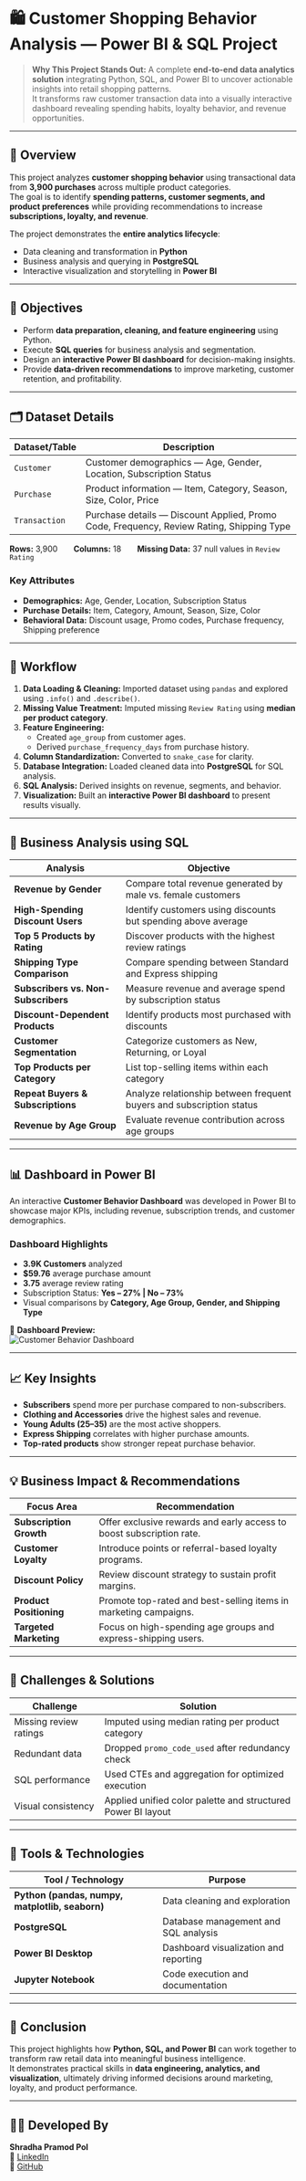 # 🛍️ Customer Shopping Behavior Analysis — Power BI & SQL Project
> **Why This Project Stands Out:** A complete **end-to-end data analytics solution** integrating Python, SQL, and Power BI to uncover actionable insights into retail shopping patterns.  
> It transforms raw customer transaction data into a visually interactive dashboard revealing spending habits, loyalty behavior, and revenue opportunities.

---

## 📘 Overview
This project analyzes **customer shopping behavior** using transactional data from **3,900 purchases** across multiple product categories.  
The goal is to identify **spending patterns, customer segments, and product preferences** while providing recommendations to increase **subscriptions, loyalty, and revenue**.

The project demonstrates the **entire analytics lifecycle**:
- Data cleaning and transformation in **Python**  
- Business analysis and querying in **PostgreSQL**  
- Interactive visualization and storytelling in **Power BI**

---

## 🎯 Objectives
- Perform **data preparation, cleaning, and feature engineering** using Python.  
- Execute **SQL queries** for business analysis and segmentation.  
- Design an **interactive Power BI dashboard** for decision-making insights.  
- Provide **data-driven recommendations** to improve marketing, customer retention, and profitability.

---

## 🗂️ Dataset Details
| Dataset/Table | Description |
|---------------|-------------|
| `Customer` | Customer demographics — Age, Gender, Location, Subscription Status |
| `Purchase` | Product information — Item, Category, Season, Size, Color, Price |
| `Transaction` | Purchase details — Discount Applied, Promo Code, Frequency, Review Rating, Shipping Type |

**Rows:** 3,900  **Columns:** 18  **Missing Data:** 37 null values in `Review Rating`

### **Key Attributes**
- **Demographics:** Age, Gender, Location, Subscription Status  
- **Purchase Details:** Item, Category, Amount, Season, Size, Color  
- **Behavioral Data:** Discount usage, Promo codes, Purchase frequency, Shipping preference

---

## 🧭 Workflow
1. **Data Loading & Cleaning:** Imported dataset using `pandas` and explored using `.info()` and `.describe()`.  
2. **Missing Value Treatment:** Imputed missing `Review Rating` using **median per product category**.  
3. **Feature Engineering:**  
   - Created `age_group` from customer ages.  
   - Derived `purchase_frequency_days` from purchase history.  
4. **Column Standardization:** Converted to `snake_case` for clarity.  
5. **Database Integration:** Loaded cleaned data into **PostgreSQL** for SQL analysis.  
6. **SQL Analysis:** Derived insights on revenue, segments, and behavior.  
7. **Visualization:** Built an **interactive Power BI dashboard** to present results visually.

---

## 🧠 Business Analysis using SQL
| Analysis | Objective |
|-----------|------------|
| **Revenue by Gender** | Compare total revenue generated by male vs. female customers |
| **High-Spending Discount Users** | Identify customers using discounts but spending above average |
| **Top 5 Products by Rating** | Discover products with the highest review ratings |
| **Shipping Type Comparison** | Compare spending between Standard and Express shipping |
| **Subscribers vs. Non-Subscribers** | Measure revenue and average spend by subscription status |
| **Discount-Dependent Products** | Identify products most purchased with discounts |
| **Customer Segmentation** | Categorize customers as New, Returning, or Loyal |
| **Top Products per Category** | List top-selling items within each category |
| **Repeat Buyers & Subscriptions** | Analyze relationship between frequent buyers and subscription status |
| **Revenue by Age Group** | Evaluate revenue contribution across age groups |

---

## 📊 Dashboard in Power BI

An interactive **Customer Behavior Dashboard** was developed in Power BI to showcase major KPIs, including revenue, subscription trends, and customer demographics.

### **Dashboard Highlights**
- **3.9K Customers** analyzed  
- **$59.76** average purchase amount  
- **3.75** average review rating  
- Subscription Status: **Yes – 27% | No – 73%**  
- Visual comparisons by **Category, Age Group, Gender, and Shipping Type**

📸 **Dashboard Preview:**  
![Customer Behavior Dashboard](https://github.com/shradha-pol/Customer_Behavior_Analysis/blob/main/Customer_Behavior_Dashboard_Snapshot.jpg)

---

## 📈 Key Insights
- **Subscribers** spend more per purchase compared to non-subscribers.  
- **Clothing and Accessories** drive the highest sales and revenue.  
- **Young Adults (25–35)** are the most active shoppers.  
- **Express Shipping** correlates with higher purchase amounts.  
- **Top-rated products** show stronger repeat purchase behavior.

---

## 💡 Business Impact & Recommendations
| Focus Area | Recommendation |
|-------------|----------------|
| **Subscription Growth** | Offer exclusive rewards and early access to boost subscription rate. |
| **Customer Loyalty** | Introduce points or referral-based loyalty programs. |
| **Discount Policy** | Review discount strategy to sustain profit margins. |
| **Product Positioning** | Promote top-rated and best-selling items in marketing campaigns. |
| **Targeted Marketing** | Focus on high-spending age groups and express-shipping users. |

---

## 🧩 Challenges & Solutions
| Challenge | Solution |
|-----------|-----------|
| Missing review ratings | Imputed using median rating per product category |
| Redundant data | Dropped `promo_code_used` after redundancy check |
| SQL performance | Used CTEs and aggregation for optimized execution |
| Visual consistency | Applied unified color palette and structured Power BI layout |

---

## 🧰 Tools & Technologies
| Tool / Technology | Purpose |
|------------------|----------|
| **Python (pandas, numpy, matplotlib, seaborn)** | Data cleaning and exploration |
| **PostgreSQL** | Database management and SQL analysis |
| **Power BI Desktop** | Dashboard visualization and reporting |
| **Jupyter Notebook** | Code execution and documentation |

---

## 🏁 Conclusion
This project highlights how **Python, SQL, and Power BI** can work together to transform raw retail data into meaningful business intelligence.  
It demonstrates practical skills in **data engineering, analytics, and visualization**, ultimately driving informed decisions around marketing, loyalty, and product performance.

---

## 👩‍💻 Developed By
**Shradha Pramod Pol**  
💼 [LinkedIn](https://www.linkedin.com/in/shradhapolofficial)  
📂 [GitHub](https://github.com/shradha-pol)
